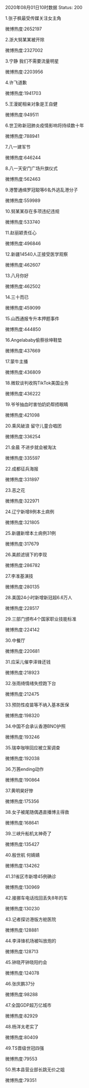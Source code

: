 2020年08月01日10时数据
Status: 200

1.张子枫最受传媒关注女主角

微博热度:2652197

2.浙大努某某被开除

微博热度:2327002

3.宁静 我们不需要流量明星

微博热度:2203956

4.许飞道歉

微博热度:1941703

5.王漫妮相亲对象是王自健

微博热度:949511

6.世卫称新冠肺炎疫情影响将持续数十年

微博热度:788941

7.八一建军节

微博热度:646244

8.八一天安门广场升旗仪式

微博热度:562463

9.港警通缉罗冠聪等6名外逃乱港分子

微博热度:559989

10.努某某存在多项违纪违规

微博热度:533740

11.赵丽颖责任心

微博热度:496846

12.新疆14540人正接受医学观察

微博热度:462607

13.八月你好

微博热度:462502

14.三十而已

微博热度:459099

15.山西通报专升本押题事件

微博热度:444850

16.Angelababy偷蔡徐坤鞋垫

微博热度:437669

17.蒙牛主播

微博热度:436809

18.微软谈判收购TikTok美国业务

微博热度:436222

19.爷爷抽血时害怕奶奶帮捂眼睛

微博热度:421098

20.乘风破浪 留守儿童合唱团

微博热度:336254

21.金晨 不进步就会被淘汰

微博热度:335597

22.成都征兵海报

微博热度:331897

23.恶之花

微博热度:322971

24.辽宁新增8例本土病例

微博热度:321805

25.新疆新增本土病例31例

微博热度:317679

26.美颜滤镜下的李现

微博热度:286782

27.李准基演技

微博热度:280135

28.美国24小时新增新冠超6.6万人

微博热度:228517

29.三部门颁布4个国家职业技能标准

微博热度:224142

30.中餐厅

微博热度:220681

31.应采儿催李泽锋还钱

微博热度:218923

32.张雨绮情绪失控跑下台

微博热度:212475

33.预防性疫苗等不纳入基本医保

微博热度:198320

34.中国不会承认香港BNO护照

微博热度:193246

35.瑞幸咖啡回应被立案调查

微博热度:192038

36.万茜ending动作

微博热度:190864

37.黄明昊好惨

微博热度:175356

38.女子被尾随偶遇直播博主得救

微博热度:168641

39.三峡升船机太神奇了

微博热度:135427

40.殷世航 何婧婧

微博热度:134262

41.31省区市新增45例确诊

微博热度:130969

42.接挪车电话找回丢失8年的车

微博热度:130230

43.记者探访港版方舱医院

微博热度:128881

44.李泽锋机场被叫放炮的

微博热度:128713

45.钟晓芹钟晓阳约会

微博热度:124078

46.张庆鹏37分

微博热度:98288

47.全国GDP超万亿城市

微博热度:82929

48.杨洋太老实了

微博热度:80409

49.TS晋级世冠四强

微博热度:79553

50.熊本县营业部长跳无价之姐

微博热度:79351

